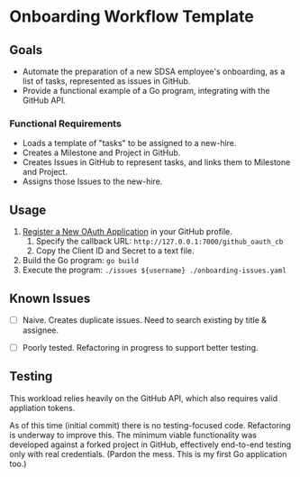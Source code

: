 # Onboarding Workflow Template




## Goals

- Automate the preparation of a new SDSA employee's onboarding, as a list of tasks, represented as issues in GitHub.
- Provide a functional example of a Go program, integrating with the GitHub API.

### Functional Requirements

- Loads a template of "tasks" to be assigned to a new-hire. 
- Creates a Milestone and Project in GitHub. 
- Creates Issues in GitHub to represent tasks, and links them to Milestone and Project.
- Assigns those Issues to the new-hire.

## Usage

1. [Register a New OAuth Application][2] in your GitHub profile.
    1. Specify the callback URL: `http://127.0.0.1:7000/github_oauth_cb`
    2. Copy the Client ID and Secret to a text file.
2. Build the Go program: `go build`
3. Execute the program: `./issues ${username} ./onboarding-issues.yaml`


## Known Issues

- [ ] Naive. Creates duplicate issues. Need to search existing by title & assignee. 
- [ ] Poorly tested. Refactoring in progress to support better testing.


## Testing

This workload relies heavily on the GitHub API, which also requires valid appliation tokens.

As of this time (initial commit) there is no testing-focused code. Refactoring is underway to improve this.
The minimum viable functionality was developed against a forked project in GitHub, effectively end-to-end testing only with real credentials.
(Pardon the mess. This is my first Go application too.)


[2]: https://github.com/settings/applications/new
[3]: https://github.com/settings/apps